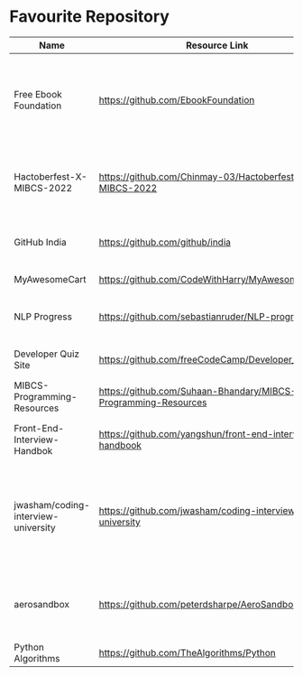 # Favourite Repository
Name | Resource Link | Information
------ | ------- | --------------
Free Ebook Foundation | https://github.com/EbookFoundation | It consists of thousands of books, overseeing various concepts and covers hundreds of programming languages. 
Hactoberfest-X-MIBCS-2022 |https://github.com/Chinmay-03/Hactoberfest-X-MIBCS-2022 | Hactoberfest X MIBCS 2022 repo for students to contribute in open source projects within campus
GitHub India | https://github.com/github/india | GitHub resources and information for the developer community in India 
MyAwesomeCart| https://github.com/CodeWithHarry/MyAwesomeCart | A Django E commerce website.
NLP Progress | https://github.com/sebastianruder/NLP-progress | contains dataset for NLP training including Bengali, Arabic and Nepali.
Developer Quiz Site | https://github.com/freeCodeCamp/Developer_Quiz_Site | hosts 700+ multiple choice questions
MIBCS-Programming-Resources | https://github.com/Suhaan-Bhandary/MIBCS-Programming-Resources |Students can easily contribute for Hactoberfest'22
Front-End-Interview-Handbok | https://github.com/yangshun/front-end-interview-handbook |  Front End interview preparation materials for busy engineers.
jwasham/coding-interview-university | https://github.com/jwasham/coding-interview-university | This repo help to prepare you well for a technical interview at just about any software company, including the giants: Amazon, Facebook, Google, and Microsoft.
aerosandbox|https://github.com/peterdsharpe/AeroSandbox| This repository makes the user to understand aircraft design and structure in better way.
Python Algorithms | https://github.com/TheAlgorithms/Python | One stop solution for python codes


